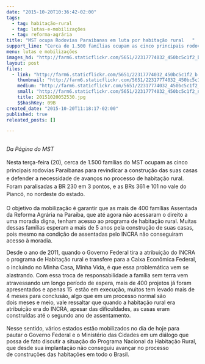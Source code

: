 ```yaml
---
date: "2015-10-20T10:36:42-02:00"
tags:
  - tag: habitação-rural
  - tag: lutas-e-mobilizações
  - tag: reforma-agrária
title: "MST ocupa Rodovias Paraibanas em luta por habitação rural   "
support_line: "Cerca de 1.500 famílias ocupam as cinco principais rodovias Paraibanas para revindicar avanços no processo de habitação rural. "
menu: lutas e mobilizações
images_hd: "http://farm6.staticflickr.com/5651/22317774032_450bc5c1f2_b.jpg"
layout: post
files:
  - link: "http://farm6.staticflickr.com/5651/22317774032_450bc5c1f2_b.jpg"
    thumbnail: "http://farm6.staticflickr.com/5651/22317774032_450bc5c1f2_t.jpg"
    medium: "http://farm6.staticflickr.com/5651/22317774032_450bc5c1f2_z.jpg"
    small: "http://farm6.staticflickr.com/5651/22317774032_450bc5c1f2_n.jpg"
    title: 20151020052530.jpg
    $$hashKey: 09B
created_date: "2015-10-20T11:18:17-02:00"
published: true
releated_posts: []

---
```

<p><br />
<em>Da P&aacute;gina do MST</em><br />
<br />
Nesta ter&ccedil;a-feira (20), <span style="line-height: 20.8px;">cerca de 1.500 fam&iacute;lias do MST&nbsp;o</span>cupam as <span style="line-height: 20.8px;">cinco principais rodovias Paraibanas para revindicar a constru&ccedil;&atilde;o das suas casas e defender a necessidade de avan&ccedil;os no processo de h</span><span style="line-height: 20.8px;">abita&ccedil;&atilde;o rural. Foram&nbsp;</span>paralisadas a BR&nbsp;230 em 3 pontos, e as BRs&nbsp;361 e 101<span style="line-height: 20.8px;">&nbsp;no vale do Pianc&oacute;, no nordeste do estado.</span><br />
<br />
O objetivo da mobiliza&ccedil;&atilde;o&nbsp;&eacute; garantir que as mais de 400 fam&iacute;lias Assentada da Reforma Agr&aacute;ria na Para&iacute;ba, que at&eacute; agora n&atilde;o acessaram o direito a uma moradia digna, tenham acesso ao programa de habita&ccedil;&atilde;o rural.&nbsp;Muitas dessas fam&iacute;lias esperam a&nbsp;mais de 5 anos pela constru&ccedil;&atilde;o de suas casas, pois mesmo na condi&ccedil;&atilde;o de assentadas pelo INCRA n&atilde;o&nbsp;conseguiram acesso &agrave; moradia.</p>

<p>Desde o ano de 2011, quando o Governo Federal tira a atribui&ccedil;&atilde;o do INCRA o p<span style="line-height: 20.8px;">rograma de Habita&ccedil;&atilde;o rural</span>&nbsp;e&nbsp;transfere para a Caixa Econ&ocirc;mica Federal, o&nbsp;incluindo no&nbsp;Minha Casa, Minha Vida, &eacute;&nbsp;<span style="line-height: 20.8px;">que e</span><span style="line-height: 20.8px;">ssa problem&aacute;tica vem se alastrando</span>. Com essa troca de responsabilidade a fam&iacute;lia sem terra vem atravessando um longo per&iacute;odo de espera, mais de 400 projetos j&aacute; foram apresentados e apenas&nbsp;15 &nbsp;est&atilde;o em execu&ccedil;&atilde;o,&nbsp;muitos tem&nbsp;levado mais de 4 meses para conclus&atilde;o, algo que&nbsp;em um&nbsp;processo normal s&atilde;o dois&nbsp;meses&nbsp;e meio, vale ressaltar que quando a habita&ccedil;&atilde;o rural&nbsp;era atribui&ccedil;&atilde;o era do INCRA, apesar das dificuldades, as casas eram constru&iacute;das at&eacute; o&nbsp;segundo ano de assentamento.<br />
<br />
Nesse sentido, v&aacute;rios estados est&atilde;o mobilizados no dia de hoje para pautar&nbsp;o Governo Federal e o Minist&eacute;rio das Cidades em um&nbsp;di&aacute;logo que possa de fato discutir&nbsp;a situa&ccedil;&atilde;o do Programa Nacional da Habita&ccedil;&atilde;o Rural, que desde sua implanta&ccedil;&atilde;o n&atilde;o conseguiu&nbsp;avan&ccedil;ar no processo de&nbsp;constru&ccedil;&otilde;es&nbsp;das habita&ccedil;&otilde;es em todo o Brasil.</p>

<p>&nbsp;</p>
